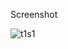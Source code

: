 Screenshot

![t1s1](https://user-images.githubusercontent.com/48142982/162923059-71e898bc-96e3-4109-8678-a33f3f55fdd7.jpg)
